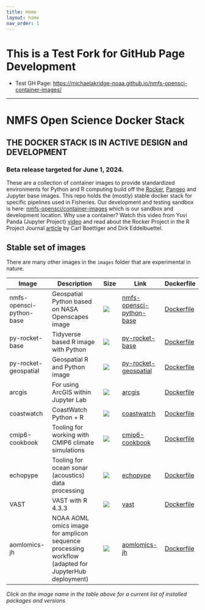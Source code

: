 ```yaml
---
title: Home
layout: home
nav_order: 1
---
```

# This is a Test Fork for GitHub Page Development 
- Test GH Page: https://michaelakridge-noaa.github.io/nmfs-opensci-container-images/

---
# NMFS Open Science Docker Stack

## THE DOCKER STACK IS IN ACTIVE DESIGN and DEVELOPMENT 

### Beta release targeted for June 1, 2024.

These are a collection of container images to provide standardized environments for Python and R computing build off the [Rocker](https://rocker-project.org/images/devcontainer/images.html), [Pangeo](https://github.com/pangeo-data/pangeo-docker-images) and Jupyter base images. This repo holds the (mostly) stable docker stack for specific pipelines used in Fisheries. Our development and testing sandbox is here: [nmfs-opensci/container-images](https://github.com/nmfs-opensci/container-images) which is our sandbox and development location. Why use a container? Watch this video from Yuvi Panda (Jupyter Project) [video](https://www.youtube.com/watch?v=qgLPpULvBbQ) and read about the Rocker Project in the R Project Journal [article](https://journal.r-project.org/archive/2017/RJ-2017-065/RJ-2017-065.pdf) by Carl Boettiger and Dirk Eddelbuettel.

## Stable set of images

There are many other images in the `images` folder that are experimental in nature.
  

| Image           | Description                            | Size | Link | Dockerfile |
|-----------------|----------------------------------------|------|------|------------|
| nmfs-opensci-python-base   | Geospatial Python based on NASA Openscapes image  | ![](https://ghcr-badge.egpl.dev/nmfs-opensci/container-images%2Fnmfs-opensci-python-base/size?color=%2344cc11&tag=latest&label=image+size&trim=) | [nmfs-opensci-python-base](https://github.com/nmfs-opensci/container-images/pkgs/container/container-images%2Fnmfs-opensci-python-base) | [Dockerfile](https://github.com/nmfs-opensci/container-images/tree/main/images/nmfs-opensci-python-base)
| py-rocket-base   | Tidyverse based R image with Python  | ![](https://ghcr-badge.egpl.dev/nmfs-opensci/container-images%2Fpy-rocket-base/size?color=%2344cc11&tag=latest&label=image+size&trim=) | [py-rocket-base](https://github.com/nmfs-opensci/container-images/pkgs/container/container-images%2Fpy-rocket-base) | [Dockerfile](https://github.com/nmfs-opensci/container-images/tree/main/images/py-rocket-base)
| py-rocket-geospatial   | Geospatial R and Python image | ![](https://ghcr-badge.egpl.dev/nmfs-opensci/container-images%2Fpy-rocket-geospatial/size?color=%2344cc11&tag=4.3.3-3.10&label=image+size&trim=) | [py-rocket-geospatial](https://github.com/nmfs-opensci/container-images/pkgs/container/container-images%2Fpy-rocket-geospatial) | [Dockerfile](https://github.com/nmfs-opensci/container-images/tree/main/images/py-rocket-geospatial)
| arcgis          | For using ArcGIS within Jupyter Lab      | ![](https://ghcr-badge.egpl.dev/nmfs-opensci/container-images%2Farcgis/size?color=%2344cc11&tag=latest&label=image+size&trim=) | [arcgis](https://github.com/nmfs-opensci/container-images/pkgs/container/container-images%2Farcgis) | [Dockerfile](https://github.com/nmfs-opensci/container-images/tree/main/images/arcgis)
| coastwatch       | CoastWatch Python + R      | ![](https://ghcr-badge.egpl.dev/nmfs-opensci/container-images%2Fcoastwatch/size?color=%2344cc11&tag=latest&label=image+size&trim=) | [coastwatch](https://github.com/nmfs-opensci/container-images/pkgs/container/container-images%2Fcoastwatch) | [Dockerfile](https://github.com/nmfs-opensci/container-images/tree/main/images/coastwatch)
| cmip6-cookbook           | Tooling for working with CMIP6 climate simulations      | ![](https://ghcr-badge.egpl.dev/nmfs-opensci/container-images%2Fcmip6-cookbook/size?color=%2344cc11&tag=latest&label=image+size&trim=) | [cmip6-cookbook](https://github.com/nmfs-opensci/container-images/pkgs/container/container-images%2Fcmip6-cookbook) | [Dockerfile](https://github.com/nmfs-opensci/container-images/tree/main/images/cmip6-cookbook)
| echopype         | Tooling for ocean sonar (acoustics) data processing  | ![](https://ghcr-badge.egpl.dev/nmfs-opensci/container-images%2Fechopype/size?color=%2344cc11&tag=latest&label=image+size&trim=) | [echopype](https://github.com/nmfs-opensci/container-images/pkgs/container/container-images%2Fechopype) | [Dockerfile](https://github.com/nmfs-opensci/container-images/tree/main/images/echopype)
| VAST             | VAST with R 4.3.3  | ![](https://ghcr-badge.egpl.dev/nmfs-opensci/container-images%2Fvast/size?color=%2344cc11&tag=latest&label=image+size&trim=) | [vast](https://github.com/nmfs-opensci/container-images/pkgs/container/container-images%2Fvast) | [Dockerfile](https://github.com/nmfs-opensci/container-images/tree/main/images/vast)
| aomlomics-jh     | NOAA AOML omics image for amplicon sequence processing workflow (adapted for JupyterHub deployment)  | ![](https://ghcr-badge.egpl.dev/nmfs-opensci/container-images%2Faomlomics-jh/size?color=%2344cc11&tag=latest&label=image+size&trim=) | [aomlomics-jh](https://github.com/nmfs-opensci/container-images/pkgs/container/container-images%2Faomlomics-jh) | [Dockerfile](https://github.com/nmfs-opensci/container-images/tree/main/images/aomlomics-jh)


*Click on the image name in the table above for a current list of installed packages and versions*
